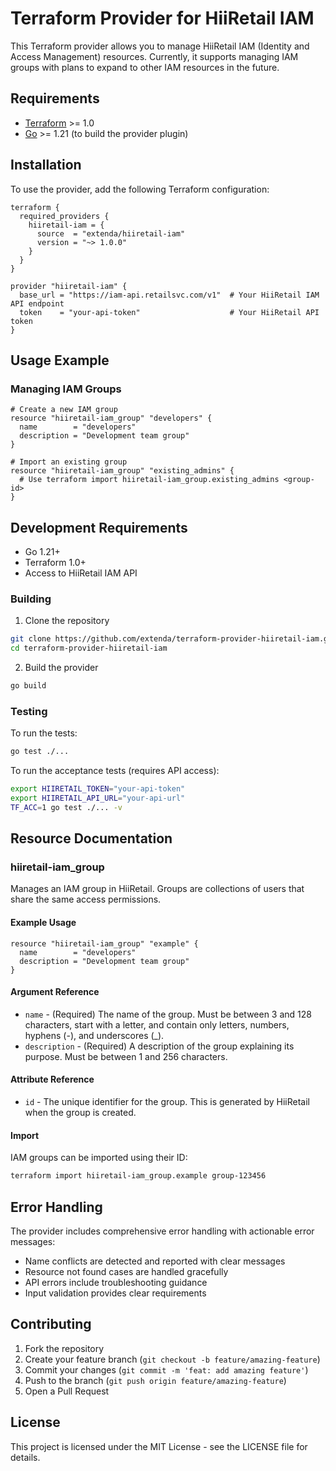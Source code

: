 # Terraform Provider for HiiRetail IAM

This Terraform provider allows you to manage HiiRetail IAM (Identity and Access Management) resources. Currently, it supports managing IAM groups with plans to expand to other IAM resources in the future.

## Requirements

- [Terraform](https://www.terraform.io/downloads.html) >= 1.0
- [Go](https://golang.org/doc/install) >= 1.21 (to build the provider plugin)

## Installation

To use the provider, add the following Terraform configuration:

```hcl
terraform {
  required_providers {
    hiiretail-iam = {
      source  = "extenda/hiiretail-iam"
      version = "~> 1.0.0"
    }
  }
}

provider "hiiretail-iam" {
  base_url = "https://iam-api.retailsvc.com/v1"  # Your HiiRetail IAM API endpoint
  token    = "your-api-token"                    # Your HiiRetail API token
}
```

## Usage Example

### Managing IAM Groups

```hcl
# Create a new IAM group
resource "hiiretail-iam_group" "developers" {
  name        = "developers"
  description = "Development team group"
}

# Import an existing group
resource "hiiretail-iam_group" "existing_admins" {
  # Use terraform import hiiretail-iam_group.existing_admins <group-id>
}
```

## Development Requirements

- Go 1.21+
- Terraform 1.0+
- Access to HiiRetail IAM API

### Building

1. Clone the repository
```bash
git clone https://github.com/extenda/terraform-provider-hiiretail-iam.git
cd terraform-provider-hiiretail-iam
```

2. Build the provider
```bash
go build
```

### Testing

To run the tests:

```bash
go test ./...
```

To run the acceptance tests (requires API access):

```bash
export HIIRETAIL_TOKEN="your-api-token"
export HIIRETAIL_API_URL="your-api-url"
TF_ACC=1 go test ./... -v
```

## Resource Documentation

### hiiretail-iam_group

Manages an IAM group in HiiRetail. Groups are collections of users that share the same access permissions.

#### Example Usage

```hcl
resource "hiiretail-iam_group" "example" {
  name        = "developers"
  description = "Development team group"
}
```

#### Argument Reference

* `name` - (Required) The name of the group. Must be between 3 and 128 characters, start with a letter, and contain only letters, numbers, hyphens (-), and underscores (_).
* `description` - (Required) A description of the group explaining its purpose. Must be between 1 and 256 characters.

#### Attribute Reference

* `id` - The unique identifier for the group. This is generated by HiiRetail when the group is created.

#### Import

IAM groups can be imported using their ID:

```bash
terraform import hiiretail-iam_group.example group-123456
```

## Error Handling

The provider includes comprehensive error handling with actionable error messages:

- Name conflicts are detected and reported with clear messages
- Resource not found cases are handled gracefully
- API errors include troubleshooting guidance
- Input validation provides clear requirements

## Contributing

1. Fork the repository
2. Create your feature branch (`git checkout -b feature/amazing-feature`)
3. Commit your changes (`git commit -m 'feat: add amazing feature'`)
4. Push to the branch (`git push origin feature/amazing-feature`)
5. Open a Pull Request

## License

This project is licensed under the MIT License - see the LICENSE file for details.